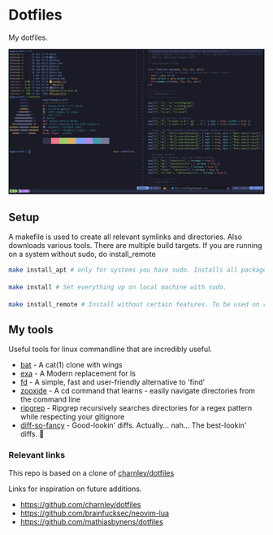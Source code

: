 # Dotfiles

My dotfiles.

![desktop](https://raw.githubusercontent.com/Strandgaard96/dotfiles/main/dot/desktop.png)

## Setup

A makefile is used to create all relevant symlinks and directories. Also
downloads various tools. There are multiple build targets. If you are
running on a system without sudo, do install_remote

```bash
make install_apt # only for systems you have sudo. Installs all packages via apt-get. Much of the functionality in the dotfiles rely on installing these packages

make install # Set everything up on local machine with sudo.

make install_remote # Install without certain features. To be used on remote to prevent compiler and version issues that can not be fixed without sudo.
```

## My tools

Useful tools for linux commandline that are incredibly useful.

- [bat](https://github.com/sharkdp/bat) - A cat(1) clone with wings
- [exa](https://github.com/ogham/exa) - A Modern replacement for ls
- [fd](https://github.com/sharkdp/fd) - A simple, fast and
  user-friendly alternative to 'find'
- [zooxide](<>) - A cd command that learns - easily navigate directories
  from the command line
- [ripgrep](https://github.com/BurntSushi/ripgrep) - Ripgrep
  recursively searches directories for a regex pattern while
  respecting your gitignore
- [diff-so-fancy](<>) - Good-lookin' diffs. Actually... nah... The
  best-lookin' diffs. 🎉

### Relevant links

This repo is based on a clone of
[charnley/dotfiles](https://github.com/charnley/dotfiles)

Links for inspiration on future additions.

- <https://github.com/charnley/dotfiles>
- <https://github.com/brainfucksec/neovim-lua>
- <https://github.com/mathiasbynens/dotfiles>
